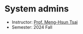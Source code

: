 # System admins
- Instructor: [Prof. Meng-Hsun Tsai](https://people.cs.nycu.edu.tw/~tsaimh/)
- Semester: 2024 Fall
